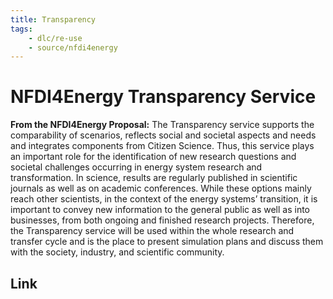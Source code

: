 ```yaml
---
title: Transparency
tags:
    - dlc/re-use
    - source/nfdi4energy
---
```

# NFDI4Energy Transparency Service
**From the NFDI4Energy Proposal:** The Transparency service supports the comparability of scenarios, reflects social and societal aspects and needs and integrates components from Citizen Science. Thus, this service plays an important role for the identification of new research questions and societal challenges occurring in energy system research and transformation. In science, results are regularly published in scientific journals as well as on academic conferences. While these options mainly reach other scientists, in the context of the energy systems’ transition, it is important to convey new information to the general public as well as into businesses, from both ongoing and finished research projects. Therefore, the Transparency service will be used within the whole research and transfer cycle and is the place to present simulation plans and discuss them with the society, industry, and scientific community.

## Link
